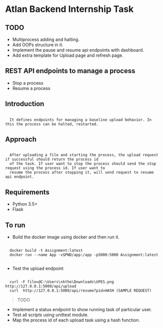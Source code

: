 # Atlan Backend Internship Task


## TODO

- Multiprocess adding and halting.
- Add OOPs structure in it.
- Implement the pause and resume api endpoints with dashboard.
- Add extra template for Upload page and refresh page.


## REST API endpoints to manage a process

- Stop a process
- Resume a process

## Introduction

```shell

  It defines endpoints for managing a baseline upload behavior. In this the process can be halted, restarted.

```

## Approach

```shell

  After uploading a file and starting the process, the upload request if successful should return the process id
  of the task. If user want to stop the process should send the stop request using the process id. If user want to   
  resume the process after stopping it, will send request to resume api endpoint.

```
## Requirements

- Python 3.5+
- Flask

## To run

- Build the docker image using docker and then run it.

```shell

  docker build -t Assignment:latest
  docker run --name App -v$PWD/app:/app -p5000:5000 Assignment:latest


```
- Test the upload endpoint

```shell

  curl -F file=@C:\Users\nkthe\Downloads\UPES.png http://127.0.0.1:5000/api/upload
  curl  http://127.0.0.1:5000/api/resume?pid=HASH (SAMPLE REQUEST)

```


> TODO

- Implement a status endpoint to show running task of particular user.
- Test all scripts using unittest module.
- Map the process id of each upload task using a hash function.
